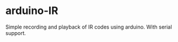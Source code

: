 arduino-IR
==========

Simple recording and playback of IR codes using arduino. With serial support.